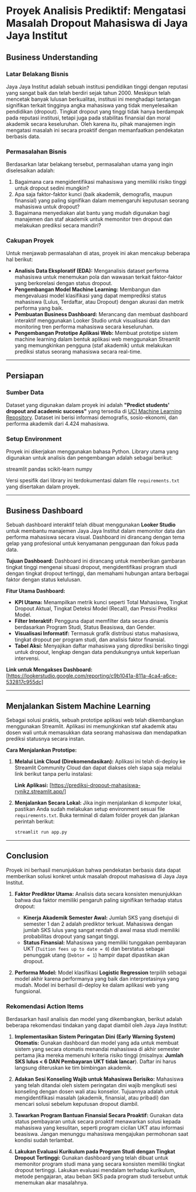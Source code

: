 # Proyek Analisis Prediktif: Mengatasi Masalah Dropout Mahasiswa di Jaya Jaya Institut

## Business Understanding

### Latar Belakang Bisnis
Jaya Jaya Institut adalah sebuah institusi pendidikan tinggi dengan reputasi yang sangat baik dan telah berdiri sejak tahun 2000. Meskipun telah mencetak banyak lulusan berkualitas, institusi ini menghadapi tantangan signifikan terkait tingginya angka mahasiswa yang tidak menyelesaikan pendidikan (dropout). Tingkat dropout yang tinggi tidak hanya berdampak pada reputasi institusi, tetapi juga pada stabilitas finansial dan moral akademik secara keseluruhan. Oleh karena itu, pihak manajemen ingin mengatasi masalah ini secara proaktif dengan memanfaatkan pendekatan berbasis data.

### Permasalahan Bisnis
Berdasarkan latar belakang tersebut, permasalahan utama yang ingin diselesaikan adalah:
1.  Bagaimana cara mengidentifikasi mahasiswa yang memiliki risiko tinggi untuk dropout sedini mungkin?
2.  Apa saja faktor-faktor kunci (baik akademik, demografis, maupun finansial) yang paling signifikan dalam memengaruhi keputusan seorang mahasiswa untuk dropout?
3.  Bagaimana menyediakan alat bantu yang mudah digunakan bagi manajemen dan staf akademik untuk memonitor tren dropout dan melakukan prediksi secara mandiri?

### Cakupan Proyek
Untuk menjawab permasalahan di atas, proyek ini akan mencakup beberapa hal berikut:
- **Analisis Data Eksploratif (EDA):** Menganalisis dataset performa mahasiswa untuk menemukan pola dan wawasan terkait faktor-faktor yang berkorelasi dengan status dropout.
- **Pengembangan Model Machine Learning:** Membangun dan mengevaluasi model klasifikasi yang dapat memprediksi status mahasiswa (Lulus, Terdaftar, atau Dropout) dengan akurasi dan metrik performa yang baik.
- **Pembuatan Business Dashboard:** Merancang dan membuat dashboard interaktif menggunakan Looker Studio untuk visualisasi data dan monitoring tren performa mahasiswa secara keseluruhan.
- **Pengembangan Prototipe Aplikasi Web:** Membuat prototipe sistem machine learning dalam bentuk aplikasi web menggunakan Streamlit yang memungkinkan pengguna (staf akademik) untuk melakukan prediksi status seorang mahasiswa secara real-time.

---

## Persiapan

### Sumber Data
Dataset yang digunakan dalam proyek ini adalah **"Predict students' dropout and academic success"** yang tersedia di [UCI Machine Learning Repository](https://archive.ics.uci.edu/dataset/697/predict+students+dropout+and+academic+success). Dataset ini berisi informasi demografis, sosio-ekonomi, dan performa akademik dari 4.424 mahasiswa.

### Setup Environment
Proyek ini dikerjakan menggunakan bahasa Python. Library utama yang digunakan untuk analisis dan pengembangan adalah sebagai berikut:

streamlit
pandas
scikit-learn
numpy

Versi spesifik dari library ini terdokumentasi dalam file `requirements.txt` yang disertakan dalam proyek.

---

## Business Dashboard
Sebuah dashboard interaktif telah dibuat menggunakan **Looker Studio** untuk membantu manajemen Jaya Jaya Institut dalam memonitor data dan performa mahasiswa secara visual. Dashboard ini dirancang dengan tema gelap yang profesional untuk kenyamanan penggunaan dan fokus pada data.

**Tujuan Dashboard:**
Dashboard ini dirancang untuk memberikan gambaran tingkat tinggi mengenai situasi dropout, mengidentifikasi program studi dengan tingkat dropout tertinggi, dan memahami hubungan antara berbagai faktor dengan status kelulusan.

**Fitur Utama Dashboard:**
- **KPI Utama:** Menampilkan metrik kunci seperti Total Mahasiswa, Tingkat Dropout Aktual, Tingkat Deteksi Model (Recall), dan Presisi Prediksi Model.
- **Filter Interaktif:** Pengguna dapat memfilter data secara dinamis berdasarkan Program Studi, Status Beasiswa, dan Gender.
- **Visualisasi Informatif:** Termasuk grafik distribusi status mahasiswa, tingkat dropout per program studi, dan analisis faktor finansial.
- **Tabel Aksi:** Menyajikan daftar mahasiswa yang diprediksi berisiko tinggi untuk dropout, lengkap dengan data pendukungnya untuk keperluan intervensi.

**Link untuk Mengakses Dashboard:**
[https://lookerstudio.google.com/reporting/c9b1041a-811a-4ca4-a6ce-532817c955dc]

---

## Menjalankan Sistem Machine Learning
Sebagai solusi praktis, sebuah prototipe aplikasi web telah dikembangkan menggunakan Streamlit. Aplikasi ini memungkinkan staf akademik atau dosen wali untuk memasukkan data seorang mahasiswa dan mendapatkan prediksi statusnya secara instan.

**Cara Menjalankan Prototipe:**

1.  **Melalui Link Cloud (Direkomendasikan):**
    Aplikasi ini telah di-deploy ke Streamlit Community Cloud dan dapat diakses oleh siapa saja melalui link berikut tanpa perlu instalasi:
    
    **Link Aplikasi:** [https://prediksi-dropout-mahasiswa-rynikz.streamlit.app/]

2.  **Menjalankan Secara Lokal:**
    Jika ingin menjalankan di komputer lokal, pastikan Anda sudah melakukan setup environment sesuai file `requirements.txt`. Buka terminal di dalam folder proyek dan jalankan perintah berikut:
    ```bash
    streamlit run app.py
    ```

---

## Conclusion
Proyek ini berhasil menunjukkan bahwa pendekatan berbasis data dapat memberikan solusi konkret untuk masalah dropout mahasiswa di Jaya Jaya Institut.

1.  **Faktor Prediktor Utama:** Analisis data secara konsisten menunjukkan bahwa dua faktor memiliki pengaruh paling signifikan terhadap status dropout:
    * **Kinerja Akademik Semester Awal:** Jumlah SKS yang disetujui di semester 1 dan 2 adalah prediktor terkuat. Mahasiswa dengan jumlah SKS lulus yang sangat rendah di awal masa studi memiliki probabilitas dropout yang sangat tinggi.
    * **Status Finansial:** Mahasiswa yang memiliki tunggakan pembayaran UKT (`Tuition fees up to date = 0`) dan berstatus sebagai penunggak utang (`Debtor = 1`) hampir dapat dipastikan akan dropout.

2.  **Performa Model:** Model klasifikasi **Logistic Regression** terpilih sebagai model akhir karena performanya yang baik dan interpretasinya yang mudah. Model ini berhasil di-deploy ke dalam aplikasi web yang fungsional.

### Rekomendasi Action Items
Berdasarkan hasil analisis dan model yang dikembangkan, berikut adalah beberapa rekomendasi tindakan yang dapat diambil oleh Jaya Jaya Institut:

1.  **Implementasikan Sistem Peringatan Dini (Early Warning System) Otomatis:**
    Gunakan dashboard dan model yang ada untuk membuat sistem yang secara otomatis menandai mahasiswa di akhir semester pertama jika mereka memenuhi kriteria risiko tinggi (misalnya: **Jumlah SKS lulus < 6 DAN Pembayaran UKT tidak lancar**). Daftar ini harus langsung diteruskan ke tim bimbingan akademik.

2.  **Adakan Sesi Konseling Wajib untuk Mahasiswa Berisiko:**
    Mahasiswa yang telah ditandai oleh sistem peringatan dini wajib mengikuti sesi konseling dengan dosen wali atau konselor. Tujuannya adalah untuk mengidentifikasi masalah (akademik, finansial, atau pribadi) dan mencari solusi sebelum keputusan dropout diambil.

3.  **Tawarkan Program Bantuan Finansial Secara Proaktif:**
    Gunakan data status pembayaran untuk secara proaktif menawarkan solusi kepada mahasiswa yang kesulitan, seperti program cicilan UKT atau informasi beasiswa. Jangan menunggu mahasiswa mengajukan permohonan saat kondisi sudah terlambat.

4.  **Lakukan Evaluasi Kurikulum pada Program Studi dengan Tingkat Dropout Tertinggi:**
    Gunakan dashboard yang telah dibuat untuk memonitor program studi mana yang secara konsisten memiliki tingkat dropout tertinggi. Lakukan evaluasi mendalam terhadap kurikulum, metode pengajaran, atau beban SKS pada program studi tersebut untuk menemukan akar masalahnya.
